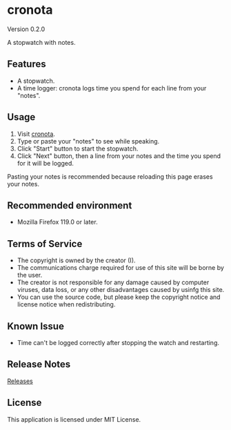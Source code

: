 # cronota

Version 0.2.0

A stopwatch with notes.

## Features

- A stopwatch.
- A time logger: cronota logs time you spend for each line from your "notes".

## Usage

1. Visit [cronota](https://taidalog.github.io/cronota/).
1. Type or paste your "notes" to see while speaking.
1. Click "Start" button to start the stopwatch.
1. Click "Next" button, then a line from your notes and the time you spend for it will be logged.

Pasting your notes is recommended because reloading this page erases your notes.

## Recommended environment

- Mozilla Firefox 119.0 or later.

## Terms of Service

- The copyright is owned by the creator (I).
- The communications charge required for use of this site will be borne by the user.
- The creator is not responsible for any damage caused by computer viruses, data loss, or any other disadvantages caused by usinfg this site.
- You can use the source code, but please keep the copyright notice and license notice when redistributing.

## Known Issue

- Time can't be logged correctly after stopping the watch and restarting.

## Release Notes

[Releases](https://github.com/taidalog/cronota/releases)

## License

This application is licensed under MIT License.

